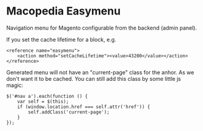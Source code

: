 Macopedia Easymenu
==================

Navigation menu for Magento configurable from the backend (admin panel).

If you set the cache lifetime for a block, e.g.
```
<reference name="easymenu">
    <action method="setCacheLifetime"><value>43200</value></action>
</reference>
```

Generated menu will not have an "current-page" class for the anhor.
As we don't want it to be cached.
You can still add this class by some little js magic:

```
$('#nav a').each(function () {
    var self = $(this);
    if (window.location.href === self.attr('href')) {
        self.addClass('current-page');
    }
});
```
